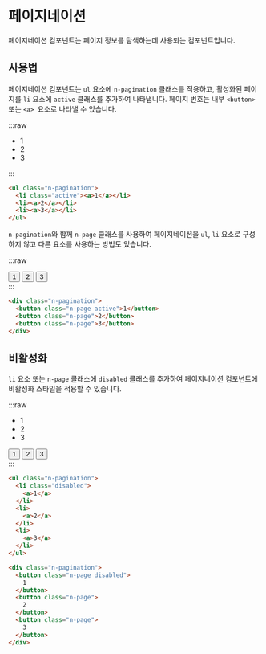 <script setup>
import ExampleSection from "./demo/ExampleSection.vue";
</script>

# 페이지네이션

페이지네이션 컴포넌트는 페이지 정보를 탐색하는데 사용되는 컴포넌트입니다.

## 사용법
페이지네이션 컴포넌트는 `ul` 요소에 `n-pagination` 클래스를 적용하고, 활성화된 페이지를 `li` 요소에 `active` 클래스를 추가하여 나타냅니다. 페이지 번호는 내부 `<button>` 또는 `<a> `요소로 나타낼 수 있습니다.


:::raw
<ExampleSection>
<ul class="n-pagination">
  <li class="active"><a>1</a></li>
  <li><a>2</a></li>
  <li><a>3</a></li>
</ul>
</ExampleSection>
:::


```html
<ul class="n-pagination">
  <li class="active"><a>1</a></li>
  <li><a>2</a></li>
  <li><a>3</a></li>
</ul>
```

`n-pagination`와 함께 `n-page` 클래스를 사용하여 페이지네이션을 `ul`, `li` 요소로 구성하지 않고 다른 요소를 사용하는 방법도 있습니다.

:::raw
<ExampleSection>
<div class="n-pagination">
  <button class="n-page active">1</button>
  <button class="n-page">2</button>
  <button class="n-page">3</button>
</div>
</ExampleSection>
:::

```html
<div class="n-pagination">
  <button class="n-page active">1</button>
  <button class="n-page">2</button>
  <button class="n-page">3</button>
</div>

```

## 비활성화
`li` 요소 또는 `n-page` 클래스에 `disabled` 클래스를 추가하여 페이지네이션 컴포넌트에 비활성화 스타일을 적용할 수 있습니다.

:::raw
<ExampleSection class="flex-direction:column align-items:center gap:4">
<ul class="n-pagination">
  <li class="disabled">
    <a>1</a>
  </li>
  <li>
    <a>2</a>
  </li>
  <li>
    <a>3</a>
  </li>
</ul>

<div class="n-pagination">
  <button class="n-page disabled">
    1
  </button>
  <button class="n-page">
    2
  </button>
  <button class="n-page">
    3
  </button>
</div>
</ExampleSection>
:::

```html
<ul class="n-pagination">
  <li class="disabled">
    <a>1</a>
  </li>
  <li>
    <a>2</a>
  </li>
  <li>
    <a>3</a>
  </li>
</ul>

<div class="n-pagination">
  <button class="n-page disabled">
    1
  </button>
  <button class="n-page">
    2
  </button>
  <button class="n-page">
    3
  </button>
</div>
```